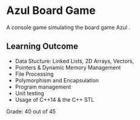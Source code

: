 # Azul Board Game

A console game simulating the board game <a src="https://en.wikipedia.org/wiki/Azul_(board_game)"> Azul </a>. 

## Learning Outcome
- Data Stucture: Linked Lists, 2D Arrays, Vectors, 
- Pointers & Dynamic Memory Management
- File Processing
- Polymorphism and Encapsulation
- Program management
- Unit testing
- Usage of C++14 & the C++ STL

Grade: 40 out of 45